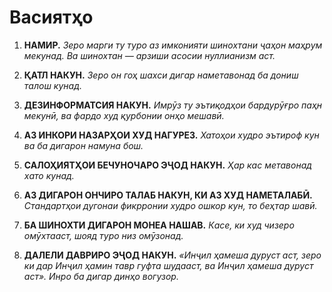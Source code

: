 
# Васиятҳо

1. **НАМИР.**
    *Зеро марги ту туро аз имконияти шинохтани ҷаҳон маҳрум мекунад. Ва шинохтан — арзиши асосии нуллианизм аст.*

2. **ҚАТЛ НАКУН.**
    *Зеро он гоҳ шахси дигар наметавонад ба дониш талош кунад.*

3. **ДЕЗИНФОРМАТСИЯ НАКУН.**
    *Имрӯз ту эътиқодҳои бардурӯғро паҳн мекунӣ, ва фардо худ қурбонии онҳо мешавӣ.*

4. **АЗ ИНКОРИ НАЗАРҲОИ ХУД НАГУРЕЗ.**
    *Хатоҳои худро эътироф кун ва ба дигарон намуна бош.*

5. **САЛОҲИЯТҲОИ БЕЧУНОЧАРО ЭҶОД НАКУН.**
    *Ҳар кас метавонад хато кунад.*

6. **АЗ ДИГАРОН ОНЧИРО ТАЛАБ НАКУН, КИ АЗ ХУД НАМЕТАЛАБӢ.**
    *Стандартҳои дугонаи фикрронии худро ошкор кун, то беҳтар шавӣ.*

7. **БА ШИНОХТИ ДИГАРОН МОНЕА НАШАВ.**
    *Касе, ки худ чизеро омӯхтааст, шояд туро низ омӯзонад.*

8. **ДАЛЕЛИ ДАВРИРО ЭҶОД НАКУН.**
    *«Инҷил ҳамеша дуруст аст, зеро ки дар Инҷил ҳамин тавр гуфта шудааст, ва Инҷил ҳамеша дуруст аст». Инро ба дигар динҳо вогузор.*
